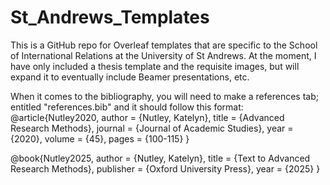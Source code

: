 # St_Andrews_Templates
This is a GitHub repo for Overleaf templates that are specific to the School of International Relations at the University of St Andrews. At the moment, I have only included a thesis template and the requisite images, but will expand it to eventually include Beamer presentations, etc. 

When it comes to the bibliography, you will need to make a references tab; entitled "references.bib" and it should follow this format: 
@article{Nutley2020,
    author  = {Nutley, Katelyn},
    title   = {Advanced Research Methods},
    journal = {Journal of Academic Studies},
    year    = {2020},
    volume  = {45},
    pages   = {100-115}
}

@book{Nutley2025,
    author  = {Nutley, Katelyn},
    title   = {Text to Advanced Research Methods},
    publisher = {Oxford University Press},
    year    = {2025}
}
